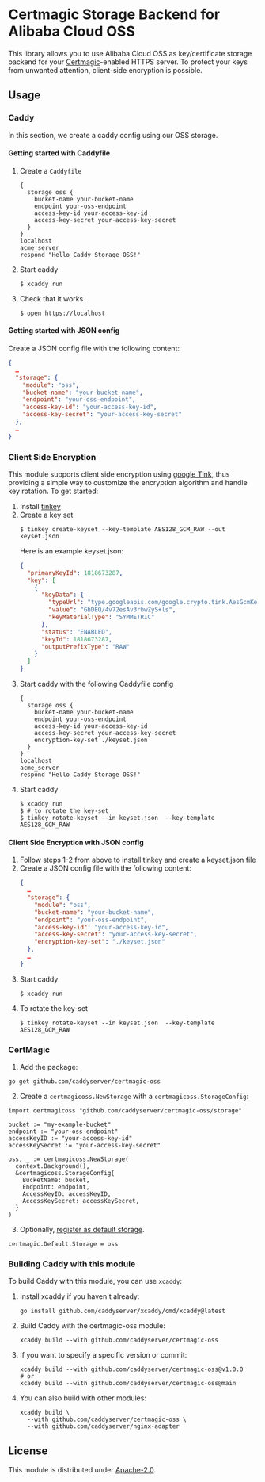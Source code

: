 # Certmagic Storage Backend for Alibaba Cloud OSS

This library allows you to use Alibaba Cloud OSS as key/certificate storage backend for your [Certmagic](https://github.com/caddyserver/certmagic)-enabled HTTPS server. To protect your keys from unwanted attention, client-side encryption is possible.

## Usage

### Caddy

In this section, we create a caddy config using our OSS storage.

#### Getting started with Caddyfile

1. Create a `Caddyfile`
    ```
    {
      storage oss {
        bucket-name your-bucket-name
        endpoint your-oss-endpoint
        access-key-id your-access-key-id
        access-key-secret your-access-key-secret
      }
    }
    localhost
    acme_server
    respond "Hello Caddy Storage OSS!"
    ```
2. Start caddy
    ```console
    $ xcaddy run
    ```
3. Check that it works
    ```console
    $ open https://localhost
    ```

#### Getting started with JSON config

Create a JSON config file with the following content:
```json
{
  …
  "storage": {
    "module": "oss",
    "bucket-name": "your-bucket-name",
    "endpoint": "your-oss-endpoint",
    "access-key-id": "your-access-key-id",
    "access-key-secret": "your-access-key-secret"
  },
  …
}
```

### Client Side Encryption

This module supports client side encryption using [google Tink](https://github.com/google/tink), thus providing a simple way to customize the encryption algorithm and handle key rotation. To get started: 

1. Install [tinkey](https://github.com/google/tink/blob/master/docs/TINKEY.md)
2. Create a key set
    ```console
    $ tinkey create-keyset --key-template AES128_GCM_RAW --out keyset.json
    ```
    Here is an example keyset.json:
    ```json
    {
      "primaryKeyId": 1818673287,
      "key": [
        {
          "keyData": {
            "typeUrl": "type.googleapis.com/google.crypto.tink.AesGcmKey",
            "value": "GhDEQ/4v72esAv3rbwZyS+ls",
            "keyMaterialType": "SYMMETRIC"
          },
          "status": "ENABLED",
          "keyId": 1818673287,
          "outputPrefixType": "RAW"
        }
      ]
    }
    ```
3. Start caddy with the following Caddyfile config
    ```
    {
      storage oss {
        bucket-name your-bucket-name
        endpoint your-oss-endpoint
        access-key-id your-access-key-id
        access-key-secret your-access-key-secret
        encryption-key-set ./keyset.json
      }
    }
    localhost
    acme_server
    respond "Hello Caddy Storage OSS!"
    ```
4. Start caddy
    ```console
    $ xcaddy run
    $ # to rotate the key-set
    $ tinkey rotate-keyset --in keyset.json  --key-template AES128_GCM_RAW
    ```

#### Client Side Encryption with JSON config

1. Follow steps 1-2 from above to install tinkey and create a keyset.json file
2. Create a JSON config file with the following content:
    ```json
    {
      …
      "storage": {
        "module": "oss",
        "bucket-name": "your-bucket-name",
        "endpoint": "your-oss-endpoint",
        "access-key-id": "your-access-key-id",
        "access-key-secret": "your-access-key-secret",
        "encryption-key-set": "./keyset.json"
      },
      …
    }
    ```
3. Start caddy
    ```console
    $ xcaddy run
    ```
4. To rotate the key-set
    ```console
    $ tinkey rotate-keyset --in keyset.json  --key-template AES128_GCM_RAW
    ```

### CertMagic

1. Add the package:

```console
go get github.com/caddyserver/certmagic-oss
```

2. Create a `certmagicoss.NewStorage` with a `certmagicoss.StorageConfig`:

```golang
import certmagicoss "github.com/caddyserver/certmagic-oss/storage"

bucket := "my-example-bucket"
endpoint := "your-oss-endpoint"
accessKeyID := "your-access-key-id"
accessKeySecret := "your-access-key-secret"

oss, _ := certmagicoss.NewStorage(
  context.Background(), 
  &certmagicoss.StorageConfig{
    BucketName: bucket,
    Endpoint: endpoint,
    AccessKeyID: accessKeyID,
    AccessKeySecret: accessKeySecret,
  }
)
```

3. Optionally, [register as default storage](https://github.com/caddyserver/certmagic#storage).

```golang
certmagic.Default.Storage = oss
```

### Building Caddy with this module

To build Caddy with this module, you can use `xcaddy`:

1. Install xcaddy if you haven't already:
   ```console
   go install github.com/caddyserver/xcaddy/cmd/xcaddy@latest
   ```

2. Build Caddy with the certmagic-oss module:
   ```console
   xcaddy build --with github.com/caddyserver/certmagic-oss
   ```

3. If you want to specify a specific version or commit:
   ```console
   xcaddy build --with github.com/caddyserver/certmagic-oss@v1.0.0
   # or
   xcaddy build --with github.com/caddyserver/certmagic-oss@main
   ```

4. You can also build with other modules:
   ```console
   xcaddy build \
     --with github.com/caddyserver/certmagic-oss \
     --with github.com/caddyserver/nginx-adapter
   ```

## License

This module is distributed under [Apache-2.0](LICENSE).